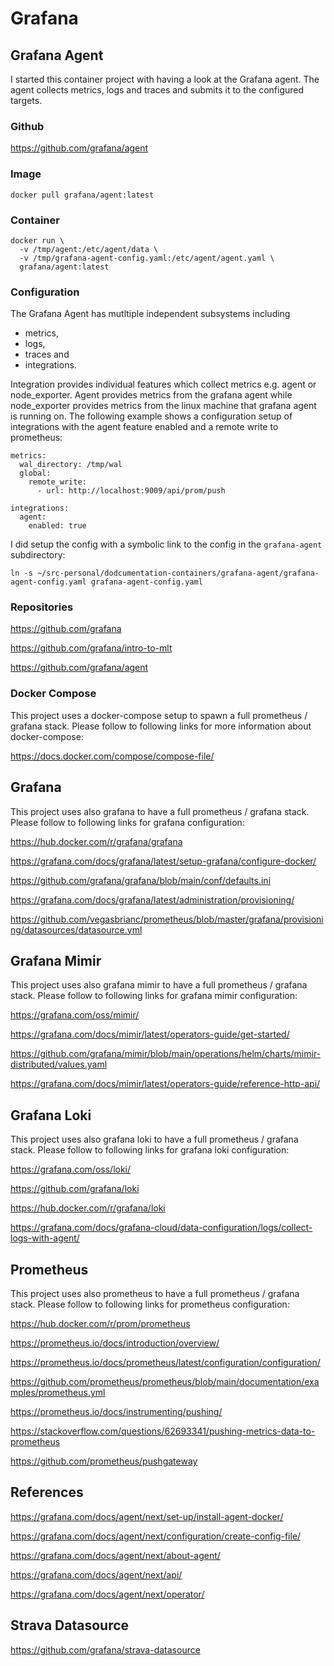# Grafana

## Grafana Agent

I started this container project with having a look at the Grafana agent. The agent collects metrics, logs and traces and submits it to the configured targets.

### Github

https://github.com/grafana/agent

### Image

`docker pull grafana/agent:latest`

### Container

```
docker run \
  -v /tmp/agent:/etc/agent/data \
  -v /tmp/grafana-agent-config.yaml:/etc/agent/agent.yaml \
  grafana/agent:latest
```

### Configuration

The Grafana Agent has mutltiple independent subsystems including

- metrics,
- logs,
- traces and
- integrations.

Integration provides individual features which collect metrics e.g. agent or node\_exporter. Agent provides metrics from the grafana agent while node\_exporter provides metrics from the linux machine that grafana agent is running on. The following example shows a configuration setup of integrations with the agent feature enabled and a remote write to prometheus:

```
metrics:
  wal_directory: /tmp/wal
  global:
    remote_write:
      - url: http://localhost:9009/api/prom/push

integrations:
  agent:
    enabled: true
```

I did setup the config with a symbolic link to the config in the `grafana-agent` subdirectory:

`ln -s ~/src-personal/dodcumentation-containers/grafana-agent/grafana-agent-config.yaml grafana-agent-config.yaml`

### Repositories

https://github.com/grafana

https://github.com/grafana/intro-to-mlt

https://github.com/grafana/agent

### Docker Compose

This project uses a docker-compose setup to spawn a full prometheus / grafana stack. Please follow to following links for more information about docker-compose:

https://docs.docker.com/compose/compose-file/

## Grafana

This project uses also grafana to have a full prometheus / grafana stack. Please follow to following links for grafana configuration:

https://hub.docker.com/r/grafana/grafana

https://grafana.com/docs/grafana/latest/setup-grafana/configure-docker/

https://github.com/grafana/grafana/blob/main/conf/defaults.ini

https://grafana.com/docs/grafana/latest/administration/provisioning/

https://github.com/vegasbrianc/prometheus/blob/master/grafana/provisioning/datasources/datasource.yml

## Grafana Mimir

This project uses also grafana mimir to have a full prometheus / grafana stack. Please follow to following links for grafana mimir configuration:

https://grafana.com/oss/mimir/

https://grafana.com/docs/mimir/latest/operators-guide/get-started/

https://github.com/grafana/mimir/blob/main/operations/helm/charts/mimir-distributed/values.yaml

https://grafana.com/docs/mimir/latest/operators-guide/reference-http-api/

## Grafana Loki

This project uses also grafana loki to have a full prometheus / grafana stack. Please follow to following links for grafana loki configuration:

https://grafana.com/oss/loki/

https://github.com/grafana/loki

https://hub.docker.com/r/grafana/loki

https://grafana.com/docs/grafana-cloud/data-configuration/logs/collect-logs-with-agent/

## Prometheus

This project uses also prometheus to have a full prometheus / grafana stack. Please follow to following links for prometheus configuration:

https://hub.docker.com/r/prom/prometheus

https://prometheus.io/docs/introduction/overview/

https://prometheus.io/docs/prometheus/latest/configuration/configuration/

https://github.com/prometheus/prometheus/blob/main/documentation/examples/prometheus.yml

https://prometheus.io/docs/instrumenting/pushing/

https://stackoverflow.com/questions/62693341/pushing-metrics-data-to-prometheus

https://github.com/prometheus/pushgateway

## References

https://grafana.com/docs/agent/next/set-up/install-agent-docker/

https://grafana.com/docs/agent/next/configuration/create-config-file/

https://grafana.com/docs/agent/next/about-agent/

https://grafana.com/docs/agent/next/api/

https://grafana.com/docs/agent/next/operator/

## Strava Datasource

https://github.com/grafana/strava-datasource
